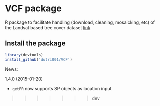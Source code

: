 # VCF package

R package to facilitate handling (download, cleaning, mosaicking, etc) of the Landsat based tree cover dataset [link](http://landcover.org/data/landsatTreecover/)

## Install the package
```r
library(devtools)
install_github('dutri001/VCF')
```

News:

1.4.0 (2015-01-20)
- `getPR` now supports SP objects as location input
>>>>>>> dev
